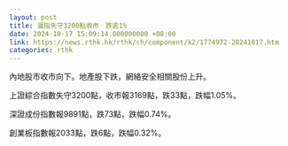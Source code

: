 ```yaml
---
layout: post
title: 滬指失守3200點收市　跌逾1%
date: 2024-10-17 15:09:14.000000000 +08:00
link: https://news.rthk.hk/rthk/ch/component/k2/1774972-20241017.htm
categories: rthk
---
```


內地股市收市向下。地產股下跌，網絡安全相關股份上升。

上證綜合指數失守3200點，收市報3169點，跌33點，跌幅1.05%。

深證成份指數報9891點，跌73點，跌幅0.74%。

創業板指數報2033點，跌6點，跌幅0.32%。
